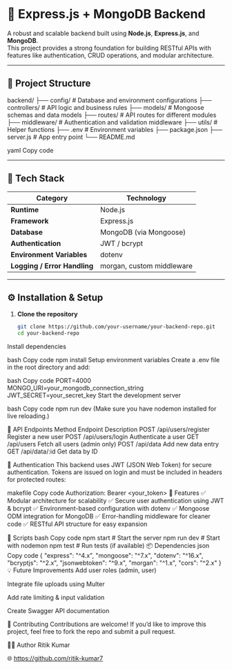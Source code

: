 # 🚀 Express.js + MongoDB Backend

A robust and scalable backend built using **Node.js**, **Express.js**, and **MongoDB**.  
This project provides a strong foundation for building RESTful APIs with features like authentication, CRUD operations, and modular architecture.

---

## 📂 Project Structure

backend/
├── config/ # Database and environment configurations
├── controllers/ # API logic and business rules
├── models/ # Mongoose schemas and data models
├── routes/ # API routes for different modules
├── middleware/ # Authentication and validation middleware
├── utils/ # Helper functions
├── .env # Environment variables
├── package.json
├── server.js # App entry point
└── README.md

yaml
Copy code

---

## 🧰 Tech Stack

| Category | Technology |
|-----------|-------------|
| **Runtime** | Node.js |
| **Framework** | Express.js |
| **Database** | MongoDB (via Mongoose) |
| **Authentication** | JWT / bcrypt |
| **Environment Variables** | dotenv |
| **Logging / Error Handling** | morgan, custom middleware |

---

## ⚙️ Installation & Setup

1. **Clone the repository**
   ```bash
   git clone https://github.com/your-username/your-backend-repo.git
   cd your-backend-repo
Install dependencies

bash
Copy code
npm install
Setup environment variables
Create a .env file in the root directory and add:

bash
Copy code
PORT=4000
MONGO_URI=your_mongodb_connection_string
JWT_SECRET=your_secret_key
Start the development server

bash
Copy code
npm run dev
(Make sure you have nodemon installed for live reloading.)

🧩 API Endpoints
Method	Endpoint	Description
POST	/api/users/register	Register a new user
POST	/api/users/login	Authenticate a user
GET	/api/users	Fetch all users (admin only)
POST	/api/data	Add new data entry
GET	/api/data/:id	Get data by ID

🔐 Authentication
This backend uses JWT (JSON Web Token) for secure authentication.
Tokens are issued on login and must be included in headers for protected routes:

makefile
Copy code
Authorization: Bearer <your_token>
🧠 Features
✅ Modular architecture for scalability
✅ Secure user authentication using JWT & bcrypt
✅ Environment-based configuration with dotenv
✅ Mongoose ODM integration for MongoDB
✅ Error-handling middleware for cleaner code
✅ RESTful API structure for easy expansion

🧪 Scripts
bash
Copy code
npm start      # Start the server
npm run dev    # Start with nodemon
npm test       # Run tests (if available)
📦 Dependencies
json
Copy code
{
  "express": "^4.x",
  "mongoose": "^7.x",
  "dotenv": "^16.x",
  "bcryptjs": "^2.x",
  "jsonwebtoken": "^9.x",
  "morgan": "^1.x",
  "cors": "^2.x"
}
💡 Future Improvements
Add user roles (admin, user)

Integrate file uploads using Multer

Add rate limiting & input validation

Create Swagger API documentation

🤝 Contributing
Contributions are welcome!
If you’d like to improve this project, feel free to fork the repo and submit a pull request.

🧑‍💻 Author
Ritik Kumar

🌐 https://github.com/ritik-kumar7

